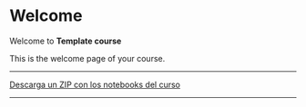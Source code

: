 # Welcome 


Welcome to **Template course**

This is the welcome page of your course.

----

[Descarga un ZIP con los notebooks del curso](https://github.com/rramosp/TEST_COURSE_PMAYA/archive/main.zip)

----

